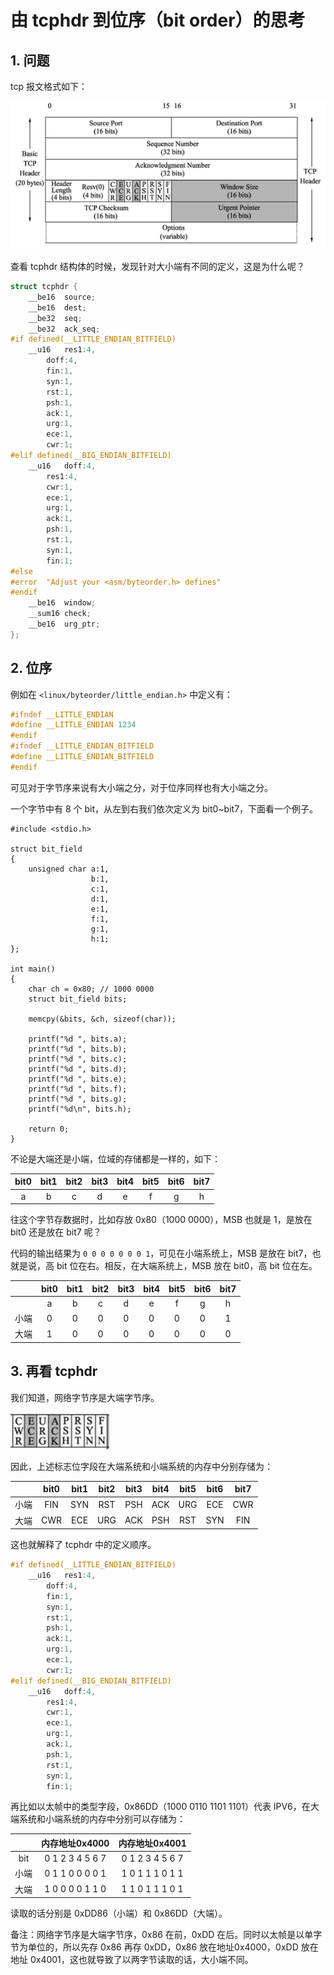 # 由 tcphdr 到位序（bit order）的思考

## 1. 问题

tcp 报文格式如下：

![image](https://github.com/LoongTu/blog/blob/master/code/20210512_01_pic_001.png)

查看 tcphdr 结构体的时候，发现针对大小端有不同的定义，这是为什么呢？

```c
struct tcphdr {
	__be16	source;
	__be16	dest;
	__be32	seq;
	__be32	ack_seq;
#if defined(__LITTLE_ENDIAN_BITFIELD)
	__u16	res1:4,
		doff:4,
		fin:1,
		syn:1,
		rst:1,
		psh:1,
		ack:1,
		urg:1,
		ece:1,
		cwr:1;
#elif defined(__BIG_ENDIAN_BITFIELD)
	__u16	doff:4,
		res1:4,
		cwr:1,
		ece:1,
		urg:1,
		ack:1,
		psh:1,
		rst:1,
		syn:1,
		fin:1;
#else
#error	"Adjust your <asm/byteorder.h> defines"
#endif	
	__be16	window;
	__sum16	check;
	__be16	urg_ptr;
};
```

## 2. 位序

例如在 `<linux/byteorder/little_endian.h>` 中定义有：

```c
#ifndef __LITTLE_ENDIAN
#define __LITTLE_ENDIAN 1234
#endif
#ifndef __LITTLE_ENDIAN_BITFIELD
#define __LITTLE_ENDIAN_BITFIELD
#endif
```

可见对于字节序来说有大小端之分，对于位序同样也有大小端之分。

一个字节中有 8 个 bit，从左到右我们依次定义为 bit0~bit7，下面看一个例子。

```
#include <stdio.h>

struct bit_field
{
    unsigned char a:1,
                  b:1,
                  c:1,
                  d:1,
                  e:1,
                  f:1,
                  g:1,
                  h:1;
};

int main()
{
    char ch = 0x80; // 1000 0000
    struct bit_field bits;

    memcpy(&bits, &ch, sizeof(char));

    printf("%d ", bits.a);
    printf("%d ", bits.b);
    printf("%d ", bits.c);
    printf("%d ", bits.d);
    printf("%d ", bits.e);
    printf("%d ", bits.f);
    printf("%d ", bits.g);
    printf("%d\n", bits.h);

    return 0;
}

```

不论是大端还是小端，位域的存储都是一样的，如下：

|bit0|bit1|bit2|bit3|bit4|bit5|bit6|bit7|
|:-:|:-:|:-:|:-:|:-:|:-:|:-:|:-:|
|a|b|c|d|e|f|g|h|

往这个字节存数据时，比如存放 0x80（1000 0000），MSB 也就是 1，是放在 bit0 还是放在 bit7 呢？

代码的输出结果为 `0 0 0 0 0 0 0 1`，可见在小端系统上，MSB 是放在 bit7，也就是说，高 bit 位在右。相反，在大端系统上，MSB 放在 bit0，高 bit 位在左。

||bit0|bit1|bit2|bit3|bit4|bit5|bit6|bit7|
|:-:|:-:|:-:|:-:|:-:|:-:|:-:|:-:|:-:|
||a|b|c|d|e|f|g|h|
|小端|0|0|0|0|0|0|0|1|
|大端|1|0|0|0|0|0|0|0|

## 3. 再看 tcphdr

我们知道，网络字节序是大端字节序。

![image](https://github.com/LoongTu/blog/blob/master/code/20210512_01_pic_002.png)

因此，上述标志位字段在大端系统和小端系统的内存中分别存储为：

||bit0|bit1|bit2|bit3|bit4|bit5|bit6|bit7|
|:-:|:-:|:-:|:-:|:-:|:-:|:-:|:-:|:-:|
|小端|FIN|SYN|RST|PSH|ACK|URG|ECE|CWR|
|大端|CWR|ECE|URG|ACK|PSH|RST|SYN|FIN|

这也就解释了 tcphdr 中的定义顺序。

```c
#if defined(__LITTLE_ENDIAN_BITFIELD)
	__u16	res1:4,
		doff:4,
		fin:1,
		syn:1,
		rst:1,
		psh:1,
		ack:1,
		urg:1,
		ece:1,
		cwr:1;
#elif defined(__BIG_ENDIAN_BITFIELD)
	__u16	doff:4,
		res1:4,
		cwr:1,
		ece:1,
		urg:1,
		ack:1,
		psh:1,
		rst:1,
		syn:1,
		fin:1;
```

再比如以太帧中的类型字段，0x86DD（1000 0110 1101 1101）代表 IPV6，在大端系统和小端系统的内存中分别可以存储为：

||内存地址0x4000|内存地址0x4001|
|:-:|:-:|:-:|
|bit|0 1 2 3 4 5 6 7|0 1 2 3 4 5 6 7|
|小端|0 1 1 0 0 0 0 1|1 0 1 1 1 0 1 1|
|大端|1 0 0 0 0 1 1 0|1 1 0 1 1 1 0 1|

读取的话分别是 0xDD86（小端）和 0x86DD（大端）。

备注：网络字节序是大端字节序，0x86 在前，0xDD 在后。同时以太帧是以单字节为单位的，所以先存 0x86 再存 0xDD，0x86 放在地址0x4000，0xDD 放在地址 0x4001，这也就导致了以两字节读取的话，大小端不同。
